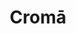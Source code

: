 ---
title: "Cromā"
url: /bengaluru/croma-whitefield-main-road-mahadevpura-devasandra-industrial-estate-krishnarajapuram/
shop: electronics
---